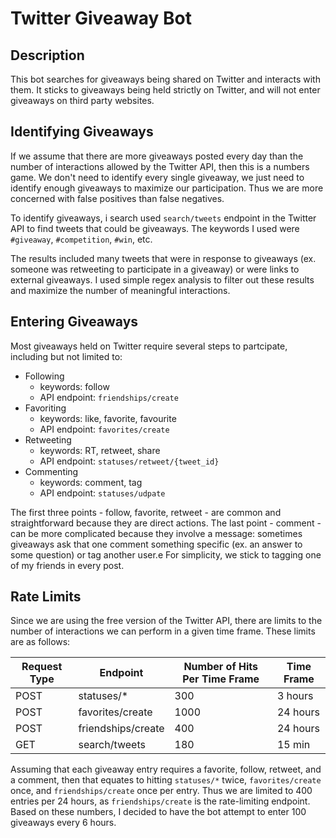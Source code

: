 # Twitter Giveaway Bot

## Description

This bot searches for giveaways being shared on Twitter and interacts with them. It sticks to giveaways being held strictly on Twitter, and will not enter giveaways on third party websites.

## Identifying Giveaways

If we assume that there are more giveaways posted every day than the number of interactions allowed by the Twitter API, then this is a numbers game. We don't need to identify every single giveaway, we just need to identify enough giveaways to maximize our participation. Thus we are more concerned with false positives than false negatives.

To identify giveaways, i search used `search/tweets` endpoint in the Twitter API to find tweets that could be giveaways. The keywords I used were `#giveaway`, `#competition`, `#win`, etc.

The results included many tweets that were in response to giveaways (ex. someone was retweeting to participate in a giveaway) or were links to external giveaways. I used simple regex analysis to filter out these results and maximize the number of meaningful interactions.

## Entering Giveaways

Most giveaways held on Twitter require several steps to partcipate, including but not limited to:

-   Following
    -   keywords: follow
    -   API endpoint: `friendships/create`
-   Favoriting
    -   keywords: like, favorite, favourite
    -   API endpoint: `favorites/create`
-   Retweeting
    -   keywords: RT, retweet, share
    -   API endpoint: `statuses/retweet/{tweet_id}`
-   Commenting
    -   keywords: comment, tag
    -   API endpoint: `statuses/udpate`

The first three points - follow, favorite, retweet - are common and straightforward because they are direct actions. The last point - comment - can be more complicated because they involve a message: sometimes giveaways ask that one comment something specific (ex. an answer to some question) or tag another user.e For simplicity, we stick to tagging one of my friends in every post.

## Rate Limits

Since we are using the free version of the Twitter API, there are limits to the number of interactions we can perform in a given time frame. These limits are as follows:

| Request Type | Endpoint           | Number of Hits Per Time Frame | Time Frame |
| ------------ | ------------------ | ----------------------------- | ---------- |
| POST         | statuses/\*        | 300                           | 3 hours    |
| POST         | favorites/create   | 1000                          | 24 hours   |
| POST         | friendships/create | 400                           | 24 hours   |
| GET          | search/tweets      | 180                           | 15 min     |

Assuming that each giveaway entry requires a favorite, follow, retweet, and a comment, then that equates to hitting `statuses/*` twice, `favorites/create` once, and `friendships/create` once per entry. Thus we are limited to 400 entries per 24 hours, as `friendships/create` is the rate-limiting endpoint. Based on these numbers, I decided to have the bot attempt to enter 100 giveaways every 6 hours.
